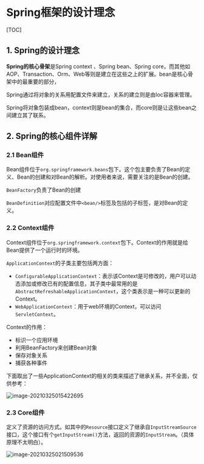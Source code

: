  # Spring框架的设计理念

[TOC]

## 1. Spring的设计理念

**Spring的核心骨架**是Spring context 、Spring bean、Spring core，而其他如AOP、Transaction、Orm、Web等则是建立在这些之上的扩展。bean是核心骨架中的最重要的部分，

Spring通过将对象的关系用配置文件来建立，关系的建立则是由Ioc容器来管理。

Spring将对象包装成bean，context则是bean的集合，而core则是让这些bean之间建立其了联系。



## 2. Spring的核心组件详解

### 2.1 Bean组件

Bean组件位于`org.springframework.beans`包下。这个包主要负责了Bean的定义、Bean的创建和对Bean的解析。对使用者来说，需要关注的是Bean的创建。

`BeanFactory`负责了Bean的创建

`BeanDefinition`对应配置文件中`<bean/>`标签及包括的子标签，是对Bean的定义。



### 2.2 Context组件

Context组件位于`org.springframework.context`包下。Context的作用就是给Bean提供了一个运行时的环境。

`ApplicationContext`的子类主要包括两方面：

- `ConfigurableApplicationContext`：表示该Context是可修改的，用户可以动态添加或修改已有的配置信息，其子类中最常用的是`AbstractRefreshableApplicationContext`，这个类表示是一种可以更新的Context。
- `WebApplicationContext`：用于web环境的Context，可以访问`ServletContext`。

Context的作用：

* 标识一个应用环境
* 利用BeanFactory来创建Bean对象
* 保存对象关系
* 捕获各种事件

下面取出了一些ApplicationContext的相关的类来描述了继承关系，并不全面，仅供参考：

![image-20210325015422695](C:\Users\Yegenyao\AppData\Roaming\Typora\typora-user-images\image-20210325015422695.png)



### 2.3 Core组件

定义了资源的访问方式。如其中的`Resource`接口定义了继承自`InputStreamSource`接口，这个接口有个`getInputStream()`方法，返回的资源的`InputStream`。（具体原理不太明白）。

![image-20210325021509536](C:\Users\Yegenyao\AppData\Roaming\Typora\typora-user-images\image-20210325021509536.png)

